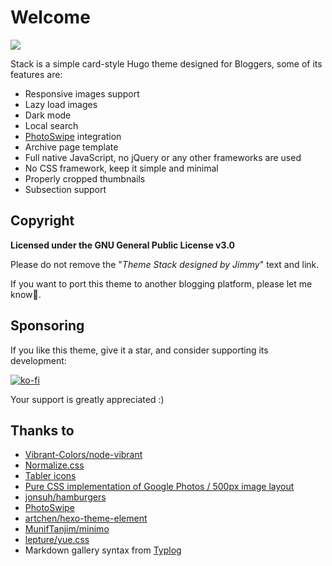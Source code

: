 # Welcome

![](@assets/cover.jpg)

Stack is a simple card-style Hugo theme designed for Bloggers, some of its features are:

* Responsive images support
* Lazy load images
* Dark mode
* Local search
* [PhotoSwipe](https://photoswipe.com/) integration
* Archive page template
* Full native JavaScript, no jQuery or any other frameworks are used
* No CSS framework, keep it simple and minimal
* Properly cropped thumbnails
* Subsection support

## Copyright

**Licensed under the GNU General Public License v3.0**

Please do not remove the "_Theme Stack designed by Jimmy_" text and link.

If you want to port this theme to another blogging platform, please let me know🙏.

## Sponsoring

If you like this theme, give it a star, and consider supporting its development:

[![ko-fi](https://camo.githubusercontent.com/88b9e664b2a500cbdc892ab041e3fd1d7c348082650f3e5cf38da8ce3865e922/68747470733a2f2f7777772e6b6f2d66692e636f6d2f696d672f676974687562627574746f6e5f736d2e737667)](https://ko-fi.com/C0C530AXX)

Your support is greatly appreciated :\)

## Thanks to

* [Vibrant-Colors/node-vibrant](https://github.com/Vibrant-Colors/node-vibrant)
* [Normalize.css](https://necolas.github.io/normalize.css/)
* [Tabler icons](https://tablericons.com/)
* [Pure CSS implementation of Google Photos / 500px image layout](https://github.com/xieranmaya/blog/issues/6)
* [jonsuh/hamburgers](https://github.com/jonsuh/hamburgers)
* [PhotoSwipe](https://photoswipe.com/)
* [artchen/hexo-theme-element](https://github.com/artchen/hexo-theme-element)
* [MunifTanjim/minimo](https://github.com/MunifTanjim/minimo)
* [lepture/yue.css](https://github.com/lepture/yue.css)
* Markdown gallery syntax from [Typlog](https://typlog.com/)

